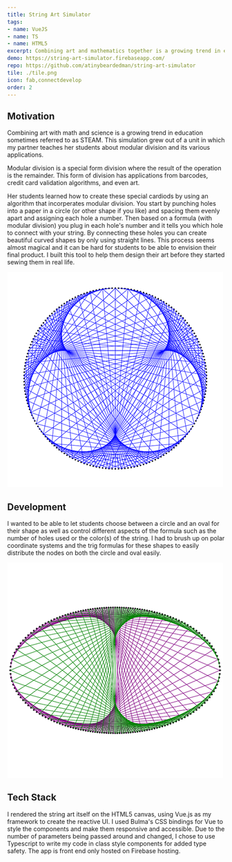 ```yaml
---
title: String Art Simulator
tags:
- name: VueJS
- name: TS
- name: HTML5
excerpt: Combining art and mathematics together is a growing trend in education. This simulation provides students a glimpse at the art they can create using a mathematical tool called modular division.
demo: https://string-art-simulator.firebaseapp.com/
repo: https://github.com/atinybeardedman/string-art-simulator
tile: ./tile.png
icon: fab,connectdevelop
order: 2
---
```

## Motivation
Combining art with math and science is a growing trend in education sometimes referred to as STEAM. This simulation grew out of a unit in which my partner teaches her students about modular division and its various applications. 

Modular division is a special form division where the result of the operation is the remainder. This form of division has applications from barcodes, credit card validation algorithms, and even art. 

Her students learned how to create these special cardiods by using an algorithm that incorperates modular division. You start by punching holes into a paper in a circle (or other shape if you like) and spacing them evenly apart and assigning each hole a number. Then based on a formula (with modular division) you plug in each hole's number and it tells you which hole to connect with your string. By connecting these holes you can create beautiful curved shapes by only using straight lines. This process seems almost magical and it can be hard for students to be able to envision their final product. I built this tool to help them design their art before they started sewing them in real life.

![Fig. 2 - An example string design](./tile.png)

## Development
I wanted to be able to let students choose between a circle and an oval for their shape as well as control different aspects of the formula such as the number of holes used or the color(s) of the string. I had to brush up on polar coordinate systems and the trig formulas for these shapes to easily distribute the nodes on both the circle and oval easily.

![Fig. 3 - An example string design using 2 different colored strings](./string-2.png)

## Tech Stack
I rendered the string art itself on the HTML5 canvas, using Vue.js as my framework to create the reactive UI. I used Bulma's CSS bindings for Vue to style the components and make them responsive and accessible. Due to the number of parameters being passed around and changed, I chose to use Typescript to write my code in class style components for added type safety. The app is front end only hosted on Firebase hosting.